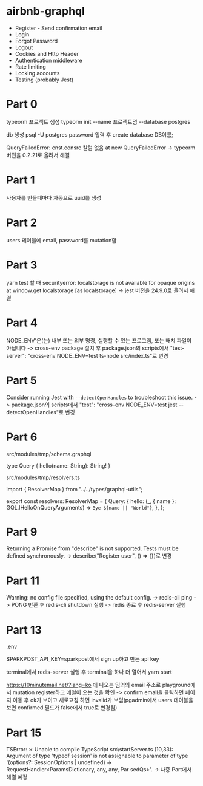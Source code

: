 # airbnb-graphql

- Register - Send confirmation email
- Login
- Forgot Password
- Logout
- Cookies and Http Header
- Authentication middleware
- Rate limiting
- Locking accounts
- Testing (probably Jest)

# Part 0

typeorm 프로젝트 생성
typeorm init --name 프로젝트명 --database postgres

db 생성
psql -U postgres
password 입력 후 create database DB이름;

QueryFailedError: cnst.consrc 칼럼 없음 at new QueryFailedError
-> typeorm 버전을 0.2.21로 올려서 해결

# Part 1

사용자를 만들때마다 자동으로 uuid를 생성

# Part 2

users 테이블에 email, password를 mutation함

# Part 3

yarn test 할 때 securityerror: localstorage is not available for opaque origins at window.get localstorage [as localstorage]
-> jest 버전을 24.9.0로 올려서 해결

# Part 4

NODE_ENV'은(는) 내부 또는 외부 명령, 실행할 수 있는 프로그램, 또는
배치 파일이 아닙니다
-> cross-env package 설치 후 package.json의 scripts에서 "test-server": "cross-env NODE_ENV=test ts-node src/index.ts"로 변경

# Part 5

Consider running Jest with `--detectOpenHandles` to troubleshoot this issue.
-> package.json의 scripts에서 "test": "cross-env NODE_ENV=test jest --detectOpenHandles"로 변경

# Part 6

src/modules/tmp/schema.graphql

type Query {
hello(name: String): String!
}

src/modules/tmp/resolvers.ts

import { ResolverMap } from "../../types/graphql-utils";

export const resolvers: ResolverMap = {
Query: {
hello: (\_, { name }: GQL.IHelloOnQueryArguments) =>
`Bye ${name || "World"}`,
},
};

# Part 9

Returning a Promise from "describe" is not supported. Tests must be defined synchronously.
-> describe("Register user", () => {})로 변경

# Part 11

Warning: no config file specified, using the default config.
-> redis-cli ping -> PONG 반환 후 redis-cli shutdown 실행 -> redis 종료 후 redis-server 실행

# Part 13

.env

SPARKPOST_API_KEY=sparkpost에서 sign up하고 만든 api key

terminal에서 redis-server 실행 후 terminal을 하나 더 열어서 yarn start

https://10minutemail.net/?lang=ko 에 나오는 임의의 email 주소로 playground에서 mutation register하고 메일이 오는 것을 확인 -> confirm email을 클릭하면 페이지 이동 후 ok가 보이고 새로고침 하면 invalid가 보임(pgadmin에서 users 테이블을 보면 confirmed 필드가 false에서 true로 변경됨)

# Part 15

TSError: ⨯ Unable to compile TypeScript
src\startServer.ts (10,33): Argument of type 'typeof session' is not assignable to parameter
of type '(options?: SessionOptions | undefined) => RequestHandler<ParamsDictionary, any, any, Par
sedQs>'.
-> 나중 Part에서 해결 예정
